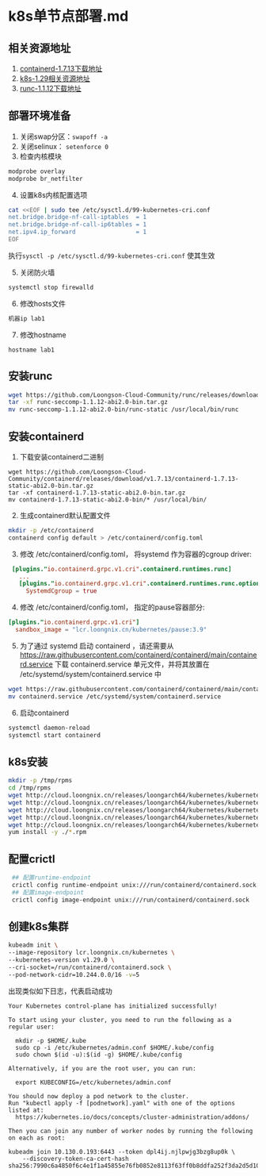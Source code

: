 # k8s单节点部署.md

## 相关资源地址

1. [containerd-1.7.13下载地址](https://github.com/Loongson-Cloud-Community/containerd/releases/download/v1.7.13/containerd-1.7.13-static-abi2.0-bin.tar.gz)
2. [k8s-1.29相关资源地址](http://cloud.loongnix.cn/releases/loongarch64/kubernetes/kubernetes/v1.29.0/)
3. [runc-1.1.12下载地址](https://github.com/Loongson-Cloud-Community/runc/releases/download/v1.1.12/runc-seccomp-1.1.12-abi2.0-bin.tar.gz)

## 部署环境准备

1. 关闭swap分区：`swapoff -a`
2. 关闭selinux： `setenforce 0`
3. 检查内核模块
```sh
modprobe overlay
modprobe br_netfilter
```
4. 设置k8s内核配置选项
```sh
cat <<EOF | sudo tee /etc/sysctl.d/99-kubernetes-cri.conf
net.bridge.bridge-nf-call-iptables  = 1
net.bridge.bridge-nf-call-ip6tables = 1
net.ipv4.ip_forward                 = 1
EOF
```
执行`sysctl -p /etc/sysctl.d/99-kubernetes-cri.conf` 使其生效

5. 关闭防火墙
```sh
systemctl stop firewalld
```

6. 修改hosts文件

```sh
机器ip lab1
```

7. 修改hostname
```
hostname lab1
```
   

## 安装runc

```sh
wget https://github.com/Loongson-Cloud-Community/runc/releases/download/v1.1.12/runc-seccomp-1.1.12-abi2.0-bin.tar.gz
tar -xf runc-seccomp-1.1.12-abi2.0-bin.tar.gz
mv runc-seccomp-1.1.12-abi2.0-bin/runc-static /usr/local/bin/runc
```

## 安装containerd

1. 下载安装containerd二进制
```
wget https://github.com/Loongson-Cloud-Community/containerd/releases/download/v1.7.13/containerd-1.7.13-static-abi2.0-bin.tar.gz
tar -xf containerd-1.7.13-static-abi2.0-bin.tar.gz
mv containerd-1.7.13-static-abi2.0-bin/* /usr/local/bin/
```

2. 生成containerd默认配置文件
```sh
mkdir -p /etc/containerd
containerd config default > /etc/containerd/config.toml
```

3. 修改 /etc/containerd/config.toml， 将systemd 作为容器的cgroup driver:

```toml
 [plugins."io.containerd.grpc.v1.cri".containerd.runtimes.runc]
   ...
   [plugins."io.containerd.grpc.v1.cri".containerd.runtimes.runc.options]
     SystemdCgroup = true
```

4. 修改 /etc/containerd/config.toml， 指定的pause容器部分:

```toml
[plugins."io.containerd.grpc.v1.cri"]
  sandbox_image = "lcr.loongnix.cn/kubernetes/pause:3.9"
```

5. 为了通过 systemd 启动 containerd ，请还需要从 https://raw.githubusercontent.com/containerd/containerd/main/containerd.service 下载 containerd.service 单元文件，并将其放置在 /etc/systemd/system/containerd.service 中

```sh
wget https://raw.githubusercontent.com/containerd/containerd/main/containerd.service
mv containerd.service /etc/systemd/system/containerd.service
```

6. 启动containerd

```sh
systemctl daemon-reload
systemctl start containerd
```

## k8s安装

```sh
mkdir -p /tmp/rpms
cd /tmp/rpms
wget http://cloud.loongnix.cn/releases/loongarch64/kubernetes/kubernetes/v1.29.0/cri-tools-1.29.0-0.loongarch64.rpm
wget http://cloud.loongnix.cn/releases/loongarch64/kubernetes/kubernetes/v1.29.0/kubeadm-1.29.0-0.loongarch64.rpm
wget http://cloud.loongnix.cn/releases/loongarch64/kubernetes/kubernetes/v1.29.0/kubectl-1.29.0-0.loongarch64.rpm
wget http://cloud.loongnix.cn/releases/loongarch64/kubernetes/kubernetes/v1.29.0/kubelet-1.29.0-0.loongarch64.rpm
wget http://cloud.loongnix.cn/releases/loongarch64/kubernetes/kubernetes/v1.29.0/kubernetes-cni-1.3.0-0.loongarch64.rpm
yum install -y ./*.rpm
```

## 配置crictl

```sh
 ## 配置runtime-endpoint
 crictl config runtime-endpoint unix:///run/containerd/containerd.sock
 ## 配置image-endpoint
 crictl config image-endpoint unix:///run/containerd/containerd.sock
```

## 创建k8s集群

```sh
kubeadm init \
--image-repository lcr.loongnix.cn/kubernetes \
--kubernetes-version v1.29.0 \
--cri-socket=/run/containerd/containerd.sock \
--pod-network-cidr=10.244.0.0/16 -v=5
```

出现类似如下日志，代表启动成功

```
Your Kubernetes control-plane has initialized successfully!

To start using your cluster, you need to run the following as a regular user:

  mkdir -p $HOME/.kube
  sudo cp -i /etc/kubernetes/admin.conf $HOME/.kube/config
  sudo chown $(id -u):$(id -g) $HOME/.kube/config

Alternatively, if you are the root user, you can run:

  export KUBECONFIG=/etc/kubernetes/admin.conf

You should now deploy a pod network to the cluster.
Run "kubectl apply -f [podnetwork].yaml" with one of the options listed at:
  https://kubernetes.io/docs/concepts/cluster-administration/addons/

Then you can join any number of worker nodes by running the following on each as root:

kubeadm join 10.130.0.193:6443 --token dpl4ij.njlpwjg3bzg8up0k \
	--discovery-token-ca-cert-hash sha256:7990c6a4850f6c4e1f1a45855e76fb0852e8113f63ff0b8ddfa252f3da2d5d10 
```


